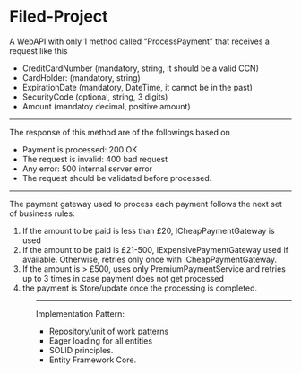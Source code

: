# Filed-Project

A WebAPI with only 1 method called “ProcessPayment” that receives a request like this
- CreditCardNumber (mandatory, string, it should be a valid CCN)
- CardHolder: (mandatory, string)
- ExpirationDate (mandatory, DateTime, it cannot be in the past)
- SecurityCode (optional, string, 3 digits)
- Amount (mandatoy decimal, positive amount)
<hr />

The response of this method are of the followings based on
- Payment is processed: 200 OK
- The request is invalid: 400 bad request
- Any error: 500 internal server error
- The request should be validated before processed.

<hr />

<p>The payment gateway used to process each payment follows the next set of business
rules: </p>
<ol>
   
<li>If the amount to be paid is less than £20, ICheapPaymentGateway is used </li>
<li>If the amount to be paid is £21-500, IExpensivePaymentGateway used if available. Otherwise, retries only once with ICheapPaymentGateway. </li>
<li>If the amount is > £500, uses only PremiumPaymentService and retries up to 3 times in case payment does not get processed </li>
<li> the payment is Store/update once the processing is completed.
 <ol/>
   
<hr />
  
Implementation Pattern:
- Repository/unit of work patterns
- Eager loading for all entities
- SOLID principles.
- Entity Framework Core.
